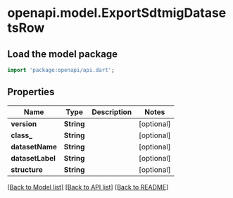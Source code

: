 # openapi.model.ExportSdtmigDatasetsRow

## Load the model package
```dart
import 'package:openapi/api.dart';
```

## Properties
Name | Type | Description | Notes
------------ | ------------- | ------------- | -------------
**version** | **String** |  | [optional] 
**class_** | **String** |  | [optional] 
**datasetName** | **String** |  | [optional] 
**datasetLabel** | **String** |  | [optional] 
**structure** | **String** |  | [optional] 

[[Back to Model list]](../README.md#documentation-for-models) [[Back to API list]](../README.md#documentation-for-api-endpoints) [[Back to README]](../README.md)


